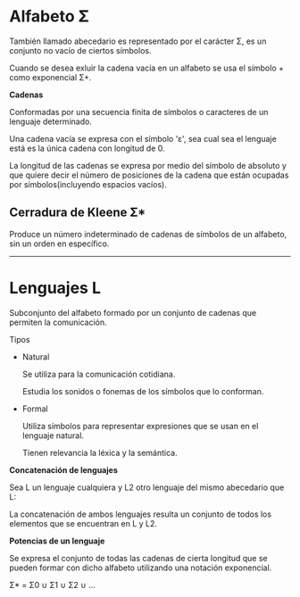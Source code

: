 # Alfabeto Σ

También llamado abecedario es representado por el carácter Σ, es un conjunto no vacío de ciertos símbolos.

Cuando se desea exluir la cadena vacía en un alfabeto se usa el símbolo + como exponencial Σ+.

**Cadenas**

Conformadas por una secuencia finita de símbolos o caracteres de un lenguaje determinado.

Una cadena vacía se expresa con el símbolo 'ε', sea cual sea el lenguaje está es la única cadena con longitud de 0.

La longitud de las cadenas se expresa por medio del símbolo de absoluto y que quiere decir el número de posiciones de la cadena que están ocupadas por símbolos(incluyendo espacios vacíos).



## Cerradura de Kleene Σ*

Produce un número indeterminado de cadenas de símbolos de un alfabeto, sin un orden en específico.



------

# Lenguajes L

Subconjunto del alfabeto formado por un conjunto de cadenas que permiten la comunicación.

Tipos

- Natural

  Se utiliza para la comunicación cotidiana.

  Estudia los sonidos o fonemas de los símbolos que lo conforman.

- Formal

  Utiliza símbolos para representar expresiones que se usan en el lenguaje natural.

  Tienen relevancia la léxica y la semántica.

**Concatenación de lenguajes**

Sea L un lenguaje cualquiera y L2 otro lenguaje del mismo abecedario que L:

La concatenación de ambos lenguajes resulta un conjunto de todos los elementos que se encuentran en L y L2.

**Potencias de un lenguaje**

Se expresa el conjunto de todas las cadenas de cierta longitud que se pueden formar con dicho alfabeto utilizando una notación exponencial.

Σ* = Σ0 ∪ Σ1 ∪ Σ2 ∪ …

